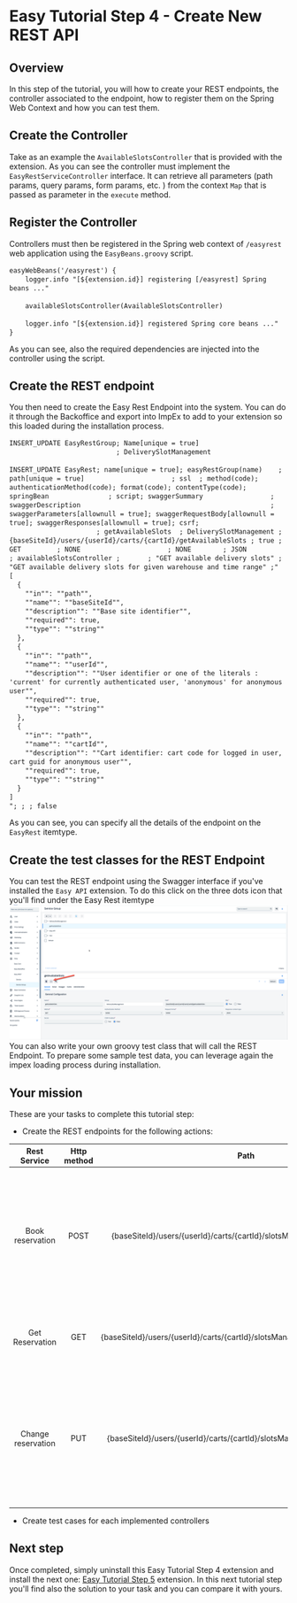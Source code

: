 # Easy Tutorial Step 4 - Create New REST API

## Overview
In this step of the tutorial, you will how to create your REST endpoints, the controller associated to the endpoint, how to register them on the Spring Web Context and how you can test them.

## Create the Controller
Take as an example the `AvailableSlotsController` that is provided with the extension. As you can see the controller must implement the `EasyRestServiceController` interface.
It can retrieve all parameters (path params, query params, form params, etc. ) from the context `Map` that is passed as parameter in the `execute` method. 

## Register the Controller
Controllers must then be registered in the Spring web context of `/easyrest` web application using the `EasyBeans.groovy` script.
```
easyWebBeans('/easyrest') {
	logger.info "[${extension.id}] registering [/easyrest] Spring beans ..."

	availableSlotsController(AvailableSlotsController)

	logger.info "[${extension.id}] registered Spring core beans ..."
}
```
As you can see, also the required dependencies are injected into the controller using the script.

## Create the REST endpoint
You then need to create the Easy Rest Endpoint into the system. You can do it through the Backoffice and export into ImpEx to add to your extension so this loaded during the installation process.
```
INSERT_UPDATE EasyRestGroup; Name[unique = true]
                           ; DeliverySlotManagement

INSERT_UPDATE EasyRest; name[unique = true]; easyRestGroup(name)    ; path[unique = true]                      ; ssl  ; method(code); authenticationMethod(code); format(code); contentType(code); springBean               ; script; swaggerSummary                 ; swaggerDescription                                                ; swaggerParameters[allownull = true]; swaggerRequestBody[allownull = true]; swaggerResponses[allownull = true]; csrf;
                      ; getAvailableSlots  ; DeliverySlotManagement ; {baseSiteId}/users/{userId}/carts/{cartId}/getAvailableSlots ; true ; GET         ; NONE                      ; NONE        ; JSON             ; availableSlotsController ;       ; "GET available delivery slots" ; "GET available delivery slots for given warehouse and time range" ;"
[
  {
    ""in"": ""path"",
    ""name"": ""baseSiteId"",
    ""description"": ""Base site identifier"",
    ""required"": true,
    ""type"": ""string""
  },
  {
    ""in"": ""path"",
    ""name"": ""userId"",
    ""description"": ""User identifier or one of the literals : 'current' for currently authenticated user, 'anonymous' for anonymous user"",
    ""required"": true,
    ""type"": ""string""
  },
  {
    ""in"": ""path"",
    ""name"": ""cartId"",
    ""description"": ""Cart identifier: cart code for logged in user, cart guid for anonymous user"",
    ""required"": true,
    ""type"": ""string""
  }
]
"; ; ; false
```

As you can see, you can specify all the details of the endpoint on the `EasyRest` itemtype.

## Create the test classes for the REST Endpoint
You can test the REST endpoint using the Swagger interface if you've installed the `Easy API` extension.
To do this click on the three dots icon that you'll find under the Easy Rest itemtype
![img.png](./images/img.png)
You can also write your own groovy test class that will call the REST Endpoint.
To prepare some sample test data, you can leverage again the impex loading process during installation.

## Your mission
These are your tasks to complete this tutorial step:
- Create the REST endpoints for the following actions:

|    Rest Service    | Http method |                                     Path                                     | Parameters                                                                                                                               | Response                                                                                 | Errors                                                                          | Notes                                                                                                                                                                                                                                                                                                   |
|:------------------:|:-----------:|:----------------------------------------------------------------------------:|------------------------------------------------------------------------------------------------------------------------------------------|------------------------------------------------------------------------------------------|---------------------------------------------------------------------------------|---------------------------------------------------------------------------------------------------------------------------------------------------------------------------------------------------------------------------------------------------------------------------------------------------------|
|  Book reservation  |    POST     |   {baseSiteId}/users/{userId}/carts/{cartId}/slotsManagement/bookDelivery    | Path parameters:<br><ul><li>siteId</li><li>userId</li><li>cartId</li></ul><br>Query parameters:<br><ul><li>Delivery Slot code</li></ul>  | Json response with the detail of the newly created DeliverySlotManagement item           | If the passed deliveryslot is no more available a 500 error will be returned    | CartId will follow same rules of standard accelerator for users: will be the guid of the Cart for anonymous users, the Cart code for authenticated users.The DeliverySlotManagement row created will have the cart field populated and the order empty, status will be BOOKED                           |
|  Get Reservation   |     GET     | {baseSiteId}/users/{userId}/carts/{cartId}/slotsManagement/getBookedDelivery | Path parameters:<br><ul><li>siteId</li><li>userId</li><li>cartId</li></ul>                                                               | Json response with the detail of the booked deliveryslotmanagement associate to the cart | 404 error status if no there's no deliveryslotmanagement associated to the cart | We assume that there can only be 1 deliverySlotManagement associated to a cart.                                                                                                                                                                                                                         |
| Change reservation |     PUT     |  {baseSiteId}/users/{userId}/carts/{cartId}/slotsManagement/changeDelivery   | Path parameters:<br><ul><li>siteId</li><li>userId</li><li>cartId</li></ul><br/>Query parameters:<br><ul><li>Delivery Slot code</li></ul> | Json response with the detail of the updated DeliverySlotManagement item                 | 500 error status if the operation couldn't be completed                         | This operation is used when a customer change the delivery slot previously booked.<br>The service retrieves the deliverySlotManagement associated to the passed cart and if it exists and is still in the BOOKED status and if the passed delivery slot is still available, then it performs the update |


- Create test cases for each implemented controllers

## Next step
Once completed, simply uninstall this Easy Tutorial Step 4 extension and install the next one: [Easy Tutorial Step 5](../easy-tutorial-step5/README.md) extension. In this next tutorial step you'll find also the solution to your task and you can compare it with yours.
